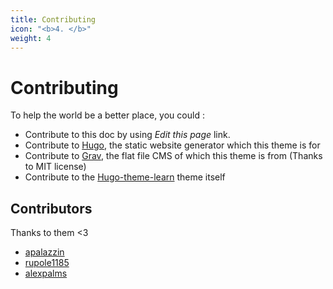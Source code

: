 ```yaml
---
title: Contributing
icon: "<b>4. </b>"
weight: 4
---
```


# Contributing

To help the world be a better place, you could :

- Contribute to this doc by using *Edit this page* link.
- Contribute to [Hugo](https://gohugo.io/), the static website generator which this theme is for
- Contribute to [Grav](https://getgrav.org/), the flat file CMS of which this theme is from (Thanks to MIT license)
- Contribute to the [Hugo-theme-learn](https://github.com/matcornic/hugo-theme-learn) theme itself

## Contributors

Thanks to them <3

- [apalazzin](https://github.com/apalazzin)
- [rupole1185](https://github.com/rupole1185)
- [alexpalms](https://github.com/alexpalms)
